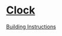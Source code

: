 # [Clock](https://www.ev3dev.org/projects/2018/10/22/Lego-Clock)

[Building Instructions](https://github.com/riddy8051/riddy8051.github.io/blob/master/Lego_EV3_Clock.pdf)
